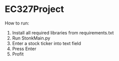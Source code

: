 # EC327Project
How to run:
1. Install all required libraries from requirements.txt
2. Run StonkMain.py 
3. Enter a stock ticker into text field
4. Press Enter
5. Profit